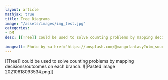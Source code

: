 ```yaml
---
layout: article
mathjax: true
title: Tree Diagrams
image: "/assets/images/img_test.jpg"
categories:
- DM
desc: [[Tree]] could be used to solve counting problems by mapping decisions/outcomes on each branch.
 
imagealt: Photo by <a href="https://unsplash.com/@mangofantasy?utm_source=unsplash&utm_medium=referral&utm_content=creditCopyText">Tim Johnson</a> on <a href="https://unsplash.com/s/photos/logic?utm_source=unsplash&utm_medium=referral&utm_content=creditCopyText">Unsplash</a>
---
```

[[Tree]] could be used to solve counting problems by mapping decisions/outcomes on each branch.
![[Pasted image 20210618093534.png]]